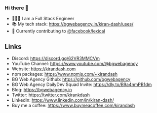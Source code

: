 ### Hi there 👋

<!--
**kirandash/kirandash** is a ✨ _special_ ✨ repository because its `README.md` (this file) appears on your GitHub profile.

Here are some ideas to get you started:

- 🔭 I’m currently working on ...
- 🌱 I’m currently learning ...
- 👯 I’m looking to collaborate on ...
- 🤔 I’m looking for help with ...
- 💬 Ask me about ...
- 📫 How to reach me: ...
- 😄 Pronouns: ...
- ⚡ Fun fact: ...
-->

- 👨🏻‍💻 I am a Full Stack Engineer
- 📚 My tech stack: https://bgwebagency.in/kiran-dash/uses/
- 📝 Currently contributing to [@facebook/lexical](https://github.com/facebook/lexical)

## Links
- Discord: https://discord.gg/62VR3MMCVm
- YouTube Channel: https://www.youtube.com/@bgwebagency
- Website: https://kirandash.com
- npm packages: https://www.npmjs.com/~kirandash
- BG Web Agency Github: https://github.com/bgwebagency
- BG Web Agency DailyDev Squad Invite: https://dly.to/B9a4nmPB1dm
- Blog: https://bgwebagency.in
- Twitter: https://twitter.com/kirankdash
- LinkedIn: https://www.linkedin.com/in/kiran-dash/
- Buy me a coffee: https://www.buymeacoffee.com/kirandash
